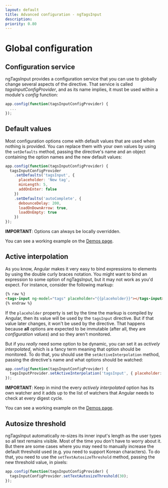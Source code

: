 ```yaml
---
layout: default
title: Advanced configuration - ngTagsInput
description:
priority: 0.80
---
```

# Global configuration

## Configuration service

ngTagsInput provides a configuration service that you can use to globally change several aspects of the directive. That
service is called *tagsInputConfigProvider*, and as its name implies, it must be used within a module's *config* function:

```javascript
app.config(function(tagsInputConfigProvider) {
  ...
});
```

## Default values

Most configuration options come with default values that are used when nothing is provided. You can replace them with
your own values by using the `setDefaults` method, passing the directive's name and an object containing the option names and the
new default values:

```javascript
app.config(function(tagsInputConfigProvider) {
  tagsInputConfigProvider
    .setDefaults('tagsInput', {
      placeholder: 'New tag',
      minLength: 5,
      addOnEnter: false
    })
    .setDefaults('autoComplete', {
      debounceDelay: 200,
      loadOnDownArrow: true,
      loadOnEmpty: true
    })
});
```

**IMPORTANT**: Options can always be locally overridden.

You can see a working example on the [Demos page](/demos).

## Active interpolation

As you know, Angular makes it very easy to bind expressions to elements by using the double curly braces notation. You might
want to bind an expression to some option of ngTagsInput, but it may not work as you'd expect. For instance, consider the
following markup:

<div ng-non-bindable>

```html
{% raw %}
<tags-input ng-model="tags" placeholder="{{placeholder}}"></tags-input>
{% endraw %}
```

</div>

If the `placeholder` property is set by the time the markup is compiled by Angular, then its value will be used by the
`tagsInput` directive. But if that value later changes, it won't be used by the directive. That happens because **all**
options are expected to be immutable (after all, they are *configuration values*) and so they aren't monitored.

But if you *really* need some option to be dynamic, you can set it as *actively interpolated*, which is a fancy term
meaning that option should be monitored. To do that, you should use the `setActiveInterpolation` method, passing the
directive's name and what options should be watched:

```javascript
app.config(function(tagsInputConfigProvider) {
  tagsInputProvider.setActiveInterpolation('tagsInput', { placeholder: true });
});
```

**IMPORTANT**: Keep in mind the every *actively interpolated* option has its own watcher and it adds up to the list of watchers that
Angular needs to check at every digest cycle.

You can see a working example on the [Demos page](/demos).

## Autosize threshold

ngTagsInput automatically re-sizes its inner input's length as the user types so all text remains visible. Most of the
time you don't have to worry about it. But there are some cases where you may need to manually increase the default
threshold used (e.g. you need to support Korean characters). To do that, you need to use the `setTextAutosizeThreshold`
method, passing the new threshold value, in pixels:

```javascript
app.config(function(tagsInputConfigProvider) {
  tagsInputConfigProvider.setTextAutosizeThreshold(30);
});
```

